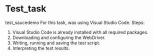 # Test_task
test_saucedemo
For this task, was using Visual Studio Code.
Steps:
1. Visual Studio Code is already installed with all required packages.
2. Downloading and configuring the WebDriver.
3. Writing, running and saving the test script.
4. Interpreting the test results.

